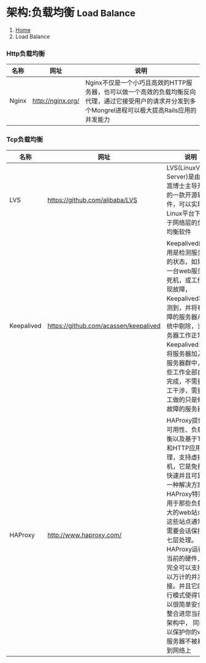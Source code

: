 # 架构:负载均衡 <small>Load Balance</small>

<ol class="breadcrumb"><li><a href="/">Home</a></li><li class="active">Load Balance</li></ol>

### Http负载均衡
|名称|网址|说明|
|------|------|------|
|Nginx|http://nginx.org/|Nginx不仅是一个小巧且高效的HTTP服务器，也可以做一个高效的负载均衡反向代理，通过它接受用户的请求并分发到多个Mongrel进程可以极大提高Rails应用的并发能力|

### Tcp负载均衡
|名称|网址|说明|
|------|------|------|
|LVS|https://github.com/alibaba/LVS|LVS(LinuxVirtual Server)是由章文嵩博士主导开发的一款开源软件，可以实现Linux平台下的基于网络层的负载均衡软件|
|Keepalived|https://github.com/acassen/keepalived|Keepalived的作用是检测服务器的状态，如果有一台web服务器死机，或工作出现故障，Keepalived将检测到，并将有故障的服务器从系统中剔除，当服务器工作正常后Keepalived自动将服务器加入到服务器群中，这些工作全部自动完成，不需要人工干涉，需要人工做的只是修复故障的服务器|
|HAProxy|http://www.haproxy.com/|HAProxy提供高可用性、负载均衡以及基于TCP和HTTP应用的代理，支持虚拟主机，它是免费、快速并且可靠的一种解决方案。HAProxy特别适用于那些负载特大的web站点，这些站点通常又需要会话保持或七层处理。HAProxy运行在当前的硬件上，完全可以支持数以万计的并发连接。并且它的运行模式使得它可以很简单安全的整合进您当前的架构中， 同时可以保护你的web服务器不被暴露到网络上|

